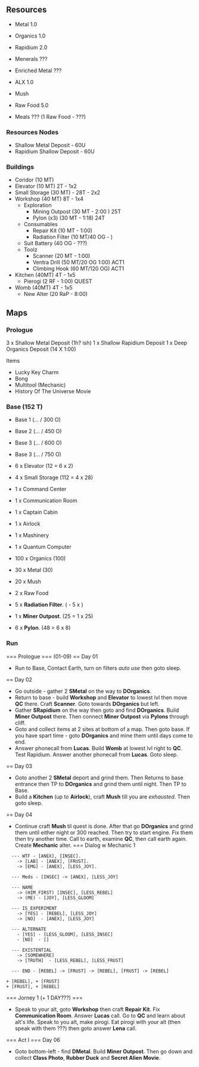 ## Resources
- Metal           1.0
- Organics        1.0
- Rapidium        2.0
- Menerals        ???
- Enriched Metal  ???
- ALX             1.0

- Mush
- Raw Food        5.0
- Meals           ??? (1 Raw Food - ???)


### Resources Nodes
- Shallow Metal Deposit -     60U
- Rapidium Shallow Deposit -  60U


### Buildings
- Coridor (10 MT) 
- Elevator (10 MT) 2T - 1x2
- Small Storage (30 MT) - 28T - 2x2
- Workshop (40 MT) 8T - 1x4
  - Exploration
    - Mining Outpost (30 MT - 2:00 ) 25T
    - Pylon (x3)      (30 MT - 1:18) 24T
  - Consumables
    - Repair Kit (10 MT - 1:00)
    - Radiation Filter (10 MT/40 OG - )
  - Suit Battery (40 OG - ???)
  - Toolz
    - Scanner (20 MT - 1:00)
    - Ventra Drill (50 MT/20 OG 1:00) ACT1
    - Climbing Hook (60 MT/120 OG) ACT1
- Kitchen (40MT) 4T - 1x5
  - Pierogi (2 RF - 1:00) QUEST
- Womb (40MT) 4T - 1x5
  - New Alter (20 RaP - 8:00)


## Maps
### Prologue
3 x Shallow Metal Deposit (1h? ish)
1 x Shallow Rapidium Deposit
1 x Deep Organics Deposit (14 X 1:00)

Items
- Lucky Key Charm
- Bong
- Multitool (Mechanic)
- History Of The Universe Movie


### Base (152 T)
- Base 1 (... / 300 O)
- Base 2 (... / 450 O)
- Base 3 (... / 600 O)
- Base 3 (... / 750 O)

- 6 x Elevator (12 = 6 x 2)
- 4 x Small Storage (112 = 4 x 28)
- 1 x Command Center
- 1 x Communication Room
- 1 x Captain Cabin
- 1 x Airlock
- 1 x Mashinery
- 1 x Quantum Computer

- 100 x Organics (100)
- 30 x Metal (30)
- 20 x Mush
- 2 x Raw Food

- 5 x __Radiation Filter__. ( - 5 x )
- 1 x __Miner Outpost__. (25 = 1 x 25)
- 6 x __Pylon__. (48 = 6 x 8)


### Run
=== Prologue === (01-09)
== Day 01
- Run to Base, Contact Earth, turn on filters _auto use_ then goto sleep.

== Day 02
- Go outside - gather 2 __SMetal__ on the way to __DOrganics__.
- Return to base - build __Workshop__ and __Elevator__ to lowest lvl then move __QC__ there.  Craft __Scanner__. Goto towards __DOrganics__ but left.
- Gather __SRapidium__ on the way then goto and find __DOrganics__. Build __Miner Outpost__ there. Then connect __Miner Outpost__ via __Pylons__ through cliff.
- Goto and collect items at 2 sites at bottom of a map. Then goto base. If you have spart time - goto __DOrganics__ and mine them until days come to end.
- Answer phonecall from __Lucas__. Build __Womb__ at lowest lvl right to __QC__. Test Rapidium. Answer another phonecall from __Lucas__. Goto sleep.

== Day 03
- Goto another 2 __SMetal__ deport and grind them. Then Returns to base entrance then TP to __DOrganics__ and grind them until night. Then TP to Base.
- Build a __Kitchen__ (up to __Airlock__), craft __Mush__ till you are _exhausted_. Then goto sleep.

== Day 04 
- Continue craft __Mush__ til quest is done. After that go __DOrganics__ and grind them until either night or 300 reached. Then try to start engine. Fix them then try another time. Call to earth, examine __QC__, then call earth again. Create __Mechanic__ alter. 
=== Dialog w Mechanic 1
```
  --- WTF - [ANEX], [INSEC].
    -> [LAB] - [ANEX], [FRUST].
    -> [EMG] - [ANEX], [LESS_JOY].

  --- Meds - [INSEC] -> [ANEX], [LESS_JOY]

  --- NAME
    -> (HIM_FIRST) [INSEC], [LESS_REBEL]
    -> (ME) - [JOY], [LESS_GLOOM]

  --- IS_EXPERIMENT
    -> [YES] - [REBEL], [LESS_JOY]
    -> [NO]  - [ANEX], [LESS_JOY]

  --- ALTERNATE
    - [YES] - [LESS_GLOOM], [LESS_INSEC]
    - [NO]  - []

  --- EXISTENTIAL
    -> [SOMEWHERE]
    -> [TRUTH]  - [LESS_REBEL], [LESS_FRUST]

  --- END - [REBEL] -> [FRUST] -> [REBEL], [FRUST] -> [REBEL]

+ [REBEL], + [FRUST]
+ [FRUST], + [REBEL]
```

=== Jorney 1 (+ 1 DAY???) ===
- Speak to your alt, goto __Workshop__ then craft __Repair Kit__. Fix __Communication Room__. Answer __Lucas__ call. Go to __QC__ and learn about alt's life. Speak to you alt, make pirogi. Eat pirogi with your alt (then speak with them ???) then goto answer __Lena__ call.

=== Act I ===
Day 06
- Goto bottom-left - find __DMetal__. Build __Miner Outpost__. Then go down and collect __Class Photo__, __Rubber Duck__ and __Secret Alien Movie__.

